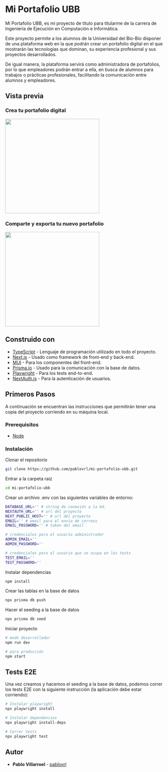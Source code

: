 # Mi Portafolio UBB 

Mi Portafolio UBB, es mi proyecto de título para titularme de la carrera de Ingeniería de Ejecución en Computación e Informática.

Este proyecto permite a los alumnos de la Universidad del Bío-Bío disponer de una plataforma web en la que podrán crear un portafolio digital en el que mostrarán las tecnologías que dominan, su experiencia profesional y sus proyectos desarrollados. 

De igual manera, la plataforma servirá como administradora de portafolios, por lo que empleadores podrán entrar a ella, en busca de alumnos para trabajos o prácticas profesionales, facilitando la comunicación entre alumnos y empleadores.

## Vista previa
### Crea tu portafolio digital
<img src="https://github.com/pablovrl/mi-portafolio-ubb/blob/main/public/create-portfolio.gif" width="auto" height="300" />

### Comparte y exporta tu nuevo portafolio
<img src="https://github.com/pablovrl/mi-portafolio-ubb/blob/main/public/share-portfolio.gif" width="auto" height="300" />

## Construido con 

  - [TypeScript](https://www.typescriptlang.org/) - Lenguaje de programación utilizado en todo el proyecto.
  - [Next.js](https://www.nextjs.org/) - Usado como framework de front-end y back-end.
  - [MUI](https://mui.com/) - Para los componentes del front-end.
  - [Prisma.io](https://prisma.io/) - Usado para la comunicación con la base de datos.
  - [Playwright](https://playwright.dev/) - Para los tests end-to-end.
  - [NextAuth.js](https://next-auth.js.org/) - Para la autenticación de usuarios.

## Primeros Pasos 

A continuación se encuentran las instrucciones que permitirán tener una copia del proyecto corriendo en su máquina local.

### Prerequisitos

- [Node](https://nodejs.org/es/)

### Instalación

Clonar el repositorio
```bash
git clone https://github.com/pablovrl/mi-portafolio-ubb.git
```

Entrar a la carpeta raíz
```bash
cd mi-portafolio-ubb
```

Crear un archivo .env con las siguientes variables de entorno:
```bash
DATABASE_URL='' # string de conexión a la bd.
NEXTAUTH_URL='' # url del proyecto
NEXT_PUBLIC_HOST='' # url del proyecto
EMAIL='' # email para el envío de correos
EMAIL_PASSWORD='' # token del email

# credenciales para el usuario administrador
ADMIN_EMAIL=''
ADMIN_PASSWORD=''

# credenciales para el usuario que se ocupa en los tests
TEST_EMAIL=''
TEST_PASSWORD=''
```

Instalar dependencias
```bash
npm install
```

Crear las tablas en la base de datos
```bash
npx prisma db push
```

Hacer el seeding a la base de datos
```bash
npx prisma db seed
```

Iniciar proyecto
```bash
# modo desarrollador
npm run dev

# para producción
npm start
```

## Tests E2E

Una vez creamos y hacemos el seeding a la base de datos, podemos correr los tests E2E con la siguiente instrucción (la aplicación debe estar corriendo):


```bash
# Instalar playwright
npx playwright install

# Instalar dependencias
npx playwright install-deps

# Correr tests
npx playwright test
```

## Autor

  - **Pablo Villarroel** - 
    [pablovrl](https://github.com/pablovrl)
